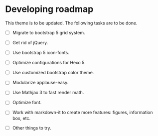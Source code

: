 # Developing roadmap

This theme is to be updated. The following tasks are to be done.

- [ ] Migrate to bootstrap 5 grid system.
- [ ] Get rid of jQuery.
- [ ] Use bootstrap 5 icon-fonts.
- [ ] Optimize configurations for Hexo 5.
- [ ] Use customized bootstrap color theme.
- [ ] Modularize applause-easy.
- [ ] Use Mathjax 3 to fast render math.
- [ ] Optimize font.
- [ ] Work with markdown-it to create more features: figures, information box, etc.
- [ ] Other things to try.

